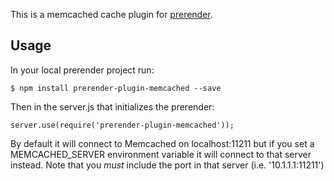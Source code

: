 This is a memcached cache plugin for [prerender](https://github.com/prerender/prerender).

## Usage

In your local prerender project run:

    $ npm install prerender-plugin-memcached --save

Then in the server.js that initializes the prerender:

    server.use(require('prerender-plugin-memcached')); 


By default it will connect to Memcached on localhost:11211 but if you set a MEMCACHED_SERVER environment variable it will connect to that server instead. Note that you *must* include 
the port in that server (i.e. '10.1.1.1:11211')

